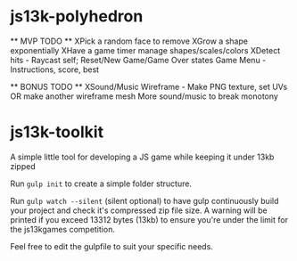 # js13k-polyhedron

** MVP TODO **
XPick a random face to remove
XGrow a shape exponentially
XHave a game timer manage shapes/scales/colors
XDetect hits - Raycast self;
Reset/New Game/Game Over states
Game Menu - Instructions, score, best

** BONUS TODO **
XSound/Music
Wireframe - Make PNG texture, set UVs OR make another wireframe mesh
More sound/music to break monotony

# js13k-toolkit
A simple little tool for developing a JS game while keeping it under 13kb zipped

Run `gulp init` to create a simple folder structure.

Run `gulp watch --silent` (silent optional) to have gulp continuously build your project and check it's compressed zip file size. A warning will be printed if you exceed 13312 bytes (13kb) to ensure you're under the limit for the js13kgames competition.

Feel free to edit the gulpfile to suit your specific needs.